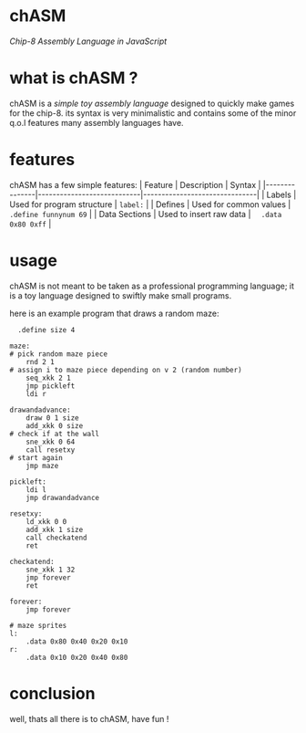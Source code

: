 # chASM
*Chip-8 Assembly Language in JavaScript*

# what is chASM ?
chASM is a *simple toy assembly language* designed to quickly make games for the chip-8.
its syntax is very minimalistic and contains some of the minor q.o.l features many assembly languages have.

# features
chASM has a few simple features:
| Feature       | Description                | Syntax                        |
|---------------|----------------------------|-------------------------------|
| Labels        | Used for program structure | `label:`                      |
| Defines       | Used for common values     | `  .define funnynum 69`       |
| Data Sections | Used to insert raw data    | `  .data 0x80 0xff`           |

# usage
chASM is not meant to be taken as a professional programming language;
it is a toy language designed to swiftly make small programs.

here is an example program that draws a random maze:
```
  .define size 4
  
maze:
# pick random maze piece
	rnd 2 1
# assign i to maze piece depending on v 2 (random number)
	seq_xkk 2 1
	jmp pickleft
	ldi r

drawandadvance:
	draw 0 1 size
	add_xkk 0 size
# check if at the wall
	sne_xkk 0 64
	call resetxy
# start again
	jmp maze	

pickleft:
	ldi l
	jmp drawandadvance

resetxy:
	ld_xkk 0 0
	add_xkk 1 size
	call checkatend
	ret

checkatend:
	sne_xkk 1 32
	jmp forever
	ret

forever:
	jmp forever
  
# maze sprites
l:
	.data 0x80 0x40 0x20 0x10
r:
	.data 0x10 0x20 0x40 0x80
```

# conclusion
well, thats all there is to chASM, have fun !
